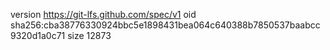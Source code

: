 version https://git-lfs.github.com/spec/v1
oid sha256:cba38776330924bbc5e1898431bea064c640388b7850537baabcc9320d1a0c71
size 12873
